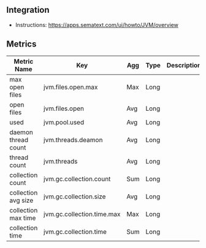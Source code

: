 ## Integration

- Instructions: https://apps.sematext.com/ui/howto/JVM/overview

## Metrics

Metric Name | Key | Agg | Type | Description
--- | --- | --- | --- | ---
max open files | jvm.files.open.max | Max | Long | 
open files | jvm.files.open | Avg | Long | 
used | jvm.pool.used | Avg | Long | 
daemon thread count | jvm.threads.deamon | Avg | Long | 
thread count | jvm.threads | Avg | Long | 
collection count | jvm.gc.collection.count | Sum | Long | 
collection avg size | jvm.gc.collection.size | Avg | Long | 
collection max time | jvm.gc.collection.time.max | Max | Long | 
collection time | jvm.gc.collection.time | Sum | Long | 
